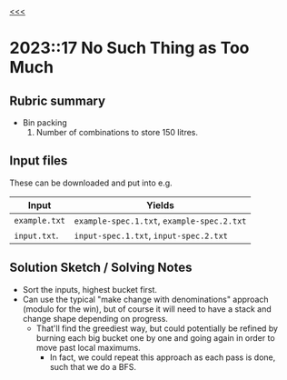 [<<<](../README.md)

# 2023::17 No Such Thing as Too Much

## Rubric summary

- Bin packing
  1. Number of combinations to store 150 litres.

## Input files

These can be downloaded and put into e.g.

| Input         | Yields                                     |
|---------------|--------------------------------------------|
| `example.txt` | `example-spec.1.txt`, `example-spec.2.txt` |
| `input.txt`.  | `input-spec.1.txt`, `input-spec.2.txt`     |

## Solution Sketch / Solving Notes

- Sort the inputs, highest bucket first.
- Can use the typical "make change with denominations" approach (modulo for the win), but of course it will need to have a stack and change shape depending on progress.
  - That'll find the greediest way, but could potentially be refined by burning each big bucket one by one and going again in order to move past local maximums.
    - In fact, we could repeat this approach as each pass is done, such that we do a BFS.
